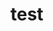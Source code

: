 <!--
 * @Description: 
 * @version: 1.1.0
 * @Author: wqq
 * @Date: 2020-12-07 16:35:57
 * @LastEditors: wqq
 * @LastEditTime: 2020-12-08 16:56:15
-->
# test
<div>
<WButton></WButton>
  <!-- <w-button>默认按钮</w-button>
  <w-button type="primary">主要按钮</w-button>
  <w-button type="success">成功按钮</w-button>
  <w-button type="info">信息按钮</w-button>
  <w-button type="warning">警告按钮</w-button>
  <w-button type="danger">危险按钮</w-button> -->
</div>
